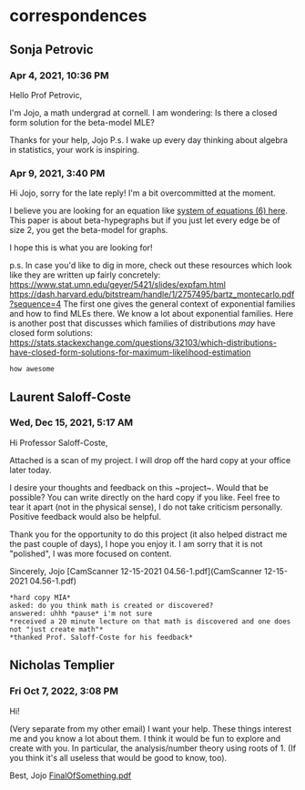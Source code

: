 # correspondences

## Sonja Petrovic
### Apr 4, 2021, 10:36 PM
Hello Prof Petrovic,

I'm Jojo, a math undergrad at cornell. I am wondering: 
Is there a closed form solution for the beta-model MLE?

Thanks for your help, Jojo
P.s. I wake up every day thinking about algebra in statistics, your work is inspiring.
### Apr 9, 2021, 3:40 PM
Hi Jojo,
sorry for the late reply! I'm a bit overcommitted at the moment. 

I believe you are looking for an equation like [system of equations (6) here](https://arxiv.org/pdf/1407.1004.pdf). This paper is about beta-hypegraphs but if you just let every edge be of size 2, you get the beta-model for graphs. 

I hope this is what you are looking for!

p.s. 
In case you'd like to dig in more, check out these resources which look like they are written up fairly concretely:
https://www.stat.umn.edu/geyer/5421/slides/expfam.html
https://dash.harvard.edu/bitstream/handle/1/2757495/bartz_montecarlo.pdf?sequence=4
The first one gives the general context of exponential families and how to find MLEs there. We know a lot about exponential families.
Here is another post that discusses which families of distributions *may* have closed form solutions: 
https://stats.stackexchange.com/questions/32103/which-distributions-have-closed-form-solutions-for-maximum-likelihood-estimation

```how awesome```

## Laurent Saloff-Coste
### Wed, Dec 15, 2021, 5:17 AM
Hi Professor Saloff-Coste,

Attached is a scan of my project. I will drop off the hard copy at your office later today.

I desire your thoughts and feedback on this ~project~. Would that be possible? You can write directly on the hard copy if you like. Feel free to tear it apart (not in the physical sense), I do not take criticism personally. Positive feedback would also be helpful.

Thank you for the opportunity to do this project (it also helped distract me the past couple of days), I hope you enjoy it. I am sorry that it is not "polished", I was more focused on content.

Sincerely,
Jojo
[CamScanner 12-15-2021 04.56-1.pdf](CamScanner 12-15-2021 04.56-1.pdf)

```
*hard copy MIA*
asked: do you think math is created or discovered?
answered: uhhh *pause* i'm not sure
*received a 20 minute lecture on that math is discovered and one does not "just create math"*
*thanked Prof. Saloff-Coste for his feedback*
```

## Nicholas Templier
### Fri Oct 7, 2022, 3:08 PM
Hi!

(Very separate from my other email) I want your help. These things interest me and you know a lot about them. I think it would be fun to explore and create with you. In particular, the analysis/number theory using roots of 1. (If you think it's all useless that would be good to know, too).

Best,
Jojo
[FinalOfSomething.pdf](writings/FinalOfSomething.pdf)